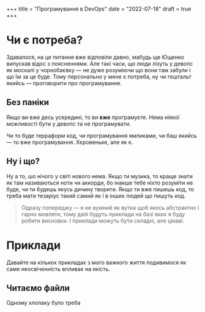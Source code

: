 +++
title = "Програмування в DevOps"
date = "2022-07-18"
draft = true
+++

# Чи є потреба?

Здавалося, на це питання вже відповіли давно, мабудь ще Ющенко випускав відос з поясненнями. Але такі часи, що люди лізуть у девопс як москалі у чорнобаєвку — не дуже розуміючи що вони там забули і що їм за це буде. Тому персонально у мене є потреба, ну чи гештальт якийсь — проговорити про програмування. 


## Без паніки

Якщо ви вже десь усередині, то ви **вже** програмуєте. Нема ніякої можливості бути у девопс та не програмувати. 

Чи то буде терраформ код, чи програмування ямликами, чи баш якийсь — то вже програмування. Хєровеньке, але як є. 

## Ну і що? 

Ну а то, шо нічого у світі нового нема. Якщо ти музика, то краще знати як там називаються ноти чи аккорди, бо інакше тебе ніхто розуміти не буде, чи ти будешь якусь дичину творити. Якщо ти вже пишешь код, то треба мати тезаріус такий самий як і в інших людей що пишуть код. 

> Одразу попереджу — я не вумний як вутка щоб якось абстрактно і гарно мовляти, тому далі будуть приклади на базі яких я буду робити висновки. І приклади можуть бути складні, але цікаві.

# Приклади

Давайте на кількох прикладах з мого важкого життя подивимося як саме неосвіченність впливає на якість. 

## Читаємо файли

Одному хлопаку було треба 
